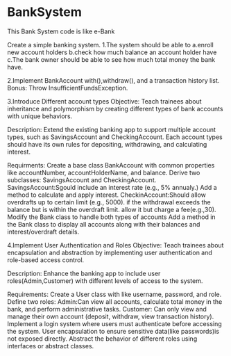 # BankSystem
This Bank System code is like e-Bank 



Create a simple banking system.
1.The system should be able to
	a.enroll new account holders
	b.check how much balance an account holder have
	c.The bank owner should be able to see how much total money 	the bank have.


2.Implement BankAccount with(),withdraw(), and a transaction history list. Bonus: Throw InsufficientFundsException.


3.Introduce Different account types
Objective: Teach trainees about inheritance and polymorphism by creating different types of bank accounts with unique behaviors.

Description:
Extend the existing banking app to support multiple account types, such as SavingsAccount and CheckingAccount. Each account types should have its own rules for depositing, withdrawing, and calculating interest.

Requirments:
Create a base class BankAccount with common properties like accountNumber, accountHolderName, and balance.
Derive two subclasses: SavingsAccount and CheckingAccount.
SavingsAccount:Sgould include an interest rate (e.g., 5% annualy.) Add a method to calculate and apply interest.
CheckinAccount:Should allow overdrafts up to certain limit (e.g., 5000). if the withdrawal exceeds the balance but is within the overdraft limit. allow it but charge a fee(e.g.,30).
Modify the Bank class to handle both types of accounts
Add a method in the Bank class to display all accounts along with their balances and interest/overdraft details. 


4.Implement User Authentication and Roles
Objective: Teach trainees about encapsulation and abstraction by implementing user authentication and role-based access control.

Description:
Enhance the banking app to include user roles(Admin,Customer) with different levels of access to the system.

Requirements:
Create a User class with like username, password, and role.
Define two roles:
Admin:Can view all accounts, calculate total money in the bank, and perform administrative tasks.
Customer: Can only view and manage their own  account (deposit, withdraw, view transaction history).
Implement a login system where users must authenticate before accessing the system.
User encapsulation to ensure sensitive data(like passwords)is not exposed directly.
Abstract the behavior of different roles using interfaces or abstract classes.
